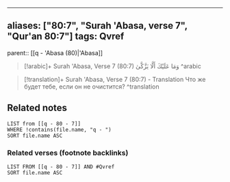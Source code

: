 
---
aliases: ["80:7", "Surah 'Abasa, verse 7", "Qur'an 80:7"]
tags: Qvref
---

parent:: [[q - 'Abasa (80)|'Abasa]]

> [!arabic]+ Surah 'Abasa, Verse 7 (80:7)
> <span class="quran-arabic">وَمَا عَلَيْكَ أَلَّا يَزَّكَّىٰ</span>
^arabic

> [!translation]+ Surah 'Abasa, Verse 7 (80:7) - Translation
> Что же будет тебе, если он не очистится?
^translation



## Related notes
```dataview
LIST from [[q - 80 - 7]]
WHERE !contains(file.name, "q - ")
SORT file.name ASC
```

### Related verses (footnote backlinks)
```dataview
LIST FROM [[q - 80 - 7]] AND #Qvref
SORT file.name ASC
```

